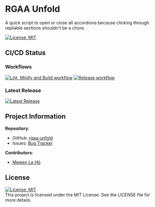 # RGAA Unfold

A quick script to open or close all accordions because clicking through repliable sections shouldn't be a chore.

[![License: MIT](https://img.shields.io/badge/License-MIT-yellow.svg)](./LICENSE)

## CI/CD Status

### Workflows
[![Lint, Minify and Build workflow](https://github.com/MewenLeHo/rgaa-unfold/actions/workflows/lint-minify-build.yml/badge.svg)](https://github.com/MewenLeHo/rgaa-unfold/actions/workflows/lint-minify-build.yml)
[![Release workflow](https://github.com/MewenLeHo/rgaa-unfold/actions/workflows/release.yml/badge.svg)](https://github.com/MewenLeHo/rgaa-unfold/actions/workflows/release.yml)

### Latest Release
[![Latest Release](https://img.shields.io/github/v/release/MewenLeHo/rgaa-unfold?label=latest&style=flat)](https://github.com/MewenLeHo/rgaa-unfold/releases/latest)

## Project Information

**Repository**:
- GitHub: [rgaa-unfold](https://github.com/MewenLeHo/rgaa-unfold)
- Issues: [Bug Tracker](https://github.com/MewenLeHo/rgaa-unfold/issues)

**Contributors**:
- [Mewen Le Hô](https://github.com/MewenLeHo)

## License

[![License: MIT](https://img.shields.io/badge/License-MIT-yellow.svg)](./LICENSE)  
This project is licensed under the MIT License. See the LICENSE file for more details.
